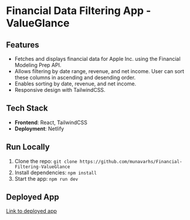 # Financial Data Filtering App - ValueGlance

## Features
- Fetches and displays financial data for Apple Inc. using the Financial Modeling Prep API.
- Allows filtering by date range, revenue, and net income. User can sort these columns in ascending and desending order.
- Enables sorting by date, revenue, and net income.
- Responsive design with TailwindCSS.

## Tech Stack
- **Frontend**: React, TailwindCSS
- **Deployment**: Netlify

## Run Locally
1. Clone the repo: `git clone https://github.com/munavarhs/Financial-Filtering-ValueGlance`
2. Install dependencies: `npm install`
3. Start the app: `npm run dev`

## Deployed App
[Link to deployed app](#)
